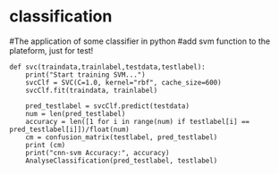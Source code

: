 # classification
#The application of some classifier in python
#add svm function to the plateform, just  for test!

    def svc(traindata,trainlabel,testdata,testlabel):
        print("Start training SVM...")
        svcClf = SVC(C=1.0, kernel="rbf", cache_size=600)
        svcClf.fit(traindata, trainlabel)
    
        pred_testlabel = svcClf.predict(testdata)
        num = len(pred_testlabel)
        accuracy = len([1 for i in range(num) if testlabel[i] == pred_testlabel[i]])/float(num)
        cm = confusion_matrix(testlabel, pred_testlabel)
        print (cm)
        print("cnn-svm Accuracy:", accuracy)
        AnalyseClassification(pred_testlabel, testlabel)
